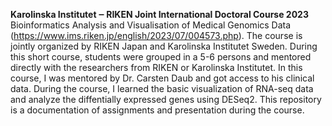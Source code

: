 **Karolinska Institutet ‒ RIKEN Joint International Doctoral Course 2023**
Bioinformatics Analysis and Visualisation of Medical Genomics Data (https://www.ims.riken.jp/english/2023/07/004573.php).
The course is jointly organized by RIKEN Japan and Karolinska Institutet Sweden. During this short course, students were grouped in a 5-6 persons and mentored directly with the researchers from RIKEN or Karolinska Institutet.
In this course, I was mentored by Dr. Carsten Daub and got access to his clinical data. During the course, I learned the basic visualization of RNA-seq data and analyze the diffentially expressed genes using DESeq2.
This repository is a documentation of assignments and presentation during the course. 
